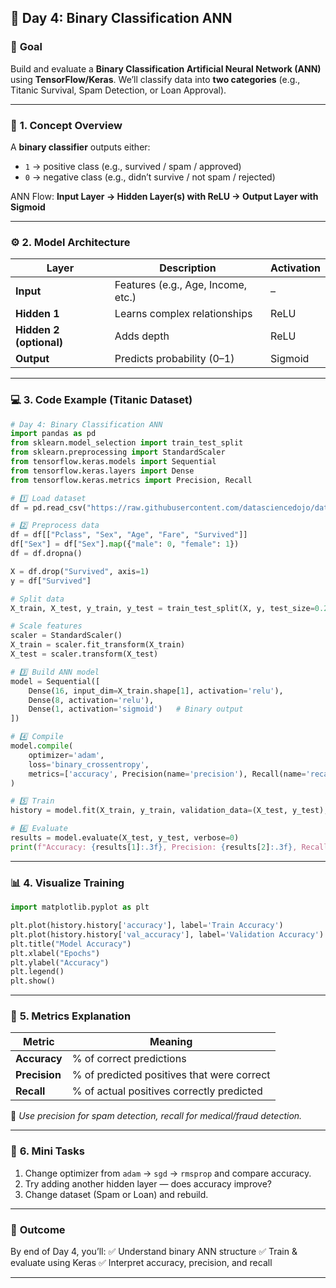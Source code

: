 
## 📘 **Day 4: Binary Classification ANN**

### 🎯 **Goal**

Build and evaluate a **Binary Classification Artificial Neural Network (ANN)** using **TensorFlow/Keras**.
We’ll classify data into **two categories** (e.g., Titanic Survival, Spam Detection, or Loan Approval).

---

### 🧠 **1. Concept Overview**

A **binary classifier** outputs either:

* `1` → positive class (e.g., survived / spam / approved)
* `0` → negative class (e.g., didn’t survive / not spam / rejected)

ANN Flow:
**Input Layer → Hidden Layer(s) with ReLU → Output Layer with Sigmoid**

---

### ⚙️ **2. Model Architecture**

| Layer                   | Description                        | Activation |
| ----------------------- | ---------------------------------- | ---------- |
| **Input**               | Features (e.g., Age, Income, etc.) | –          |
| **Hidden 1**            | Learns complex relationships       | ReLU       |
| **Hidden 2 (optional)** | Adds depth                         | ReLU       |
| **Output**              | Predicts probability (0–1)         | Sigmoid    |

---

### 💻 **3. Code Example (Titanic Dataset)**

```python
# Day 4: Binary Classification ANN
import pandas as pd
from sklearn.model_selection import train_test_split
from sklearn.preprocessing import StandardScaler
from tensorflow.keras.models import Sequential
from tensorflow.keras.layers import Dense
from tensorflow.keras.metrics import Precision, Recall

# 1️⃣ Load dataset
df = pd.read_csv("https://raw.githubusercontent.com/datasciencedojo/datasets/master/titanic.csv")

# 2️⃣ Preprocess data
df = df[["Pclass", "Sex", "Age", "Fare", "Survived"]]
df["Sex"] = df["Sex"].map({"male": 0, "female": 1})
df = df.dropna()

X = df.drop("Survived", axis=1)
y = df["Survived"]

# Split data
X_train, X_test, y_train, y_test = train_test_split(X, y, test_size=0.2, random_state=42)

# Scale features
scaler = StandardScaler()
X_train = scaler.fit_transform(X_train)
X_test = scaler.transform(X_test)

# 3️⃣ Build ANN model
model = Sequential([
    Dense(16, input_dim=X_train.shape[1], activation='relu'),
    Dense(8, activation='relu'),
    Dense(1, activation='sigmoid')   # Binary output
])

# 4️⃣ Compile
model.compile(
    optimizer='adam',
    loss='binary_crossentropy',
    metrics=['accuracy', Precision(name='precision'), Recall(name='recall')]
)

# 5️⃣ Train
history = model.fit(X_train, y_train, validation_data=(X_test, y_test), epochs=25, batch_size=16, verbose=1)

# 6️⃣ Evaluate
results = model.evaluate(X_test, y_test, verbose=0)
print(f"Accuracy: {results[1]:.3f}, Precision: {results[2]:.3f}, Recall: {results[3]:.3f}")
```

---

### 📊 **4. Visualize Training**

```python
import matplotlib.pyplot as plt

plt.plot(history.history['accuracy'], label='Train Accuracy')
plt.plot(history.history['val_accuracy'], label='Validation Accuracy')
plt.title("Model Accuracy")
plt.xlabel("Epochs")
plt.ylabel("Accuracy")
plt.legend()
plt.show()
```

---

### 🧮 **5. Metrics Explanation**

| Metric        | Meaning                                    |
| ------------- | ------------------------------------------ |
| **Accuracy**  | % of correct predictions                   |
| **Precision** | % of predicted positives that were correct |
| **Recall**    | % of actual positives correctly predicted  |

🧠 *Use precision for spam detection, recall for medical/fraud detection.*

---

### 🧩 **6. Mini Tasks**

1. Change optimizer from `adam` → `sgd` → `rmsprop` and compare accuracy.
2. Try adding another hidden layer — does accuracy improve?
3. Change dataset (Spam or Loan) and rebuild.

---

### 🏁 **Outcome**

By end of Day 4, you’ll:
✅ Understand binary ANN structure
✅ Train & evaluate using Keras
✅ Interpret accuracy, precision, and recall

---
